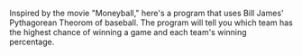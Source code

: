 Inspired by the movie "Moneyball," here's a program that uses Bill James' Pythagorean Theorom of baseball.
The program will tell you which team has the highest chance of winning a game and each team's winning percentage.
